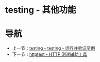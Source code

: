 # testing - 其他功能 #


# 导航 #

- 上一节：[testing - testing - 运行并验证示例](09.4.md)
- 下一节：[httptest - HTTP 测试辅助工具](09.6.md)
